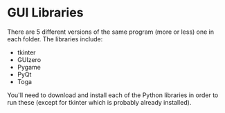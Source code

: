 # GUI Libraries

There are 5 different versions of the same program (more or less) one in each folder. The libraries include:

- tkinter
- GUIzero
- Pygame
- PyQt
- Toga

You'll need to download and install each of the Python libraries in order to run these (except for tkinter which is
probably already installed).


